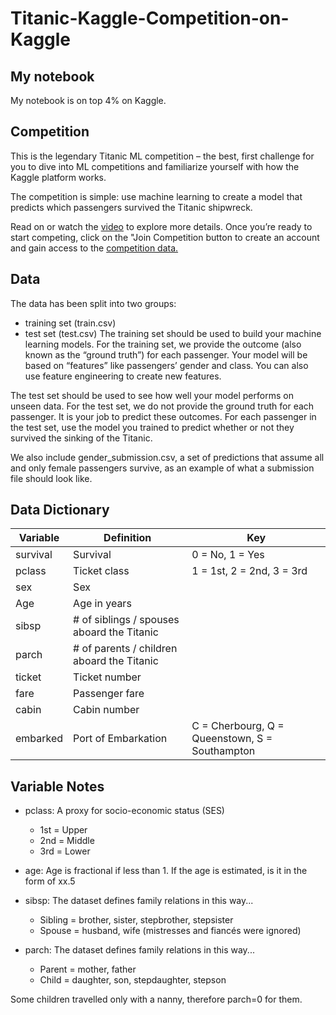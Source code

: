 # Titanic-Kaggle-Competition-on-Kaggle
## My notebook

My notebook is on top 4% on Kaggle.

## Competition
This is the legendary Titanic ML competition – the best, first challenge for you to dive into ML competitions and familiarize yourself with how the Kaggle platform works.

The competition is simple: use machine learning to create a model that predicts which passengers survived the Titanic shipwreck.

Read on or watch the [video](https://www.youtube.com/watch?v=8yZMXCaFshs) to explore more details. Once you’re ready to start competing, click on the "Join Competition button to create an account and gain access to the [competition data.](https://www.kaggle.com/c/titanic/data)

## Data
The data has been split into two groups:

* training set (train.csv)
* test set (test.csv)
The training set should be used to build your machine learning models. For the training set, we provide the outcome (also known as the “ground truth”) for each passenger. Your model will be based on “features” like passengers’ gender and class. You can also use feature engineering to create new features.

The test set should be used to see how well your model performs on unseen data. For the test set, we do not provide the ground truth for each passenger. It is your job to predict these outcomes. For each passenger in the test set, use the model you trained to predict whether or not they survived the sinking of the Titanic.

We also include gender_submission.csv, a set of predictions that assume all and only female passengers survive, as an example of what a submission file should look like.

## Data Dictionary
Variable |	Definition |	Key
------------ | -------------|---------------
survival	| Survival |	0 = No, 1 = Yes
pclass	| Ticket class	| 1 = 1st, 2 = 2nd, 3 = 3rd
sex	| Sex	|
Age |	Age in years |	
sibsp	| # of siblings / spouses aboard the Titanic |	
parch	| # of parents / children aboard the Titanic	|
ticket	| Ticket number	|
fare	| Passenger fare |	
cabin	| Cabin number	|
embarked	| Port of Embarkation	| C = Cherbourg, Q = Queenstown, S = Southampton
## Variable Notes
* pclass: A proxy for socio-economic status (SES)
  * 1st = Upper
  * 2nd = Middle
  * 3rd = Lower

* age: Age is fractional if less than 1. If the age is estimated, is it in the form of xx.5

* sibsp: The dataset defines family relations in this way...
  * Sibling = brother, sister, stepbrother, stepsister
  * Spouse = husband, wife (mistresses and fiancés were ignored)

* parch: The dataset defines family relations in this way...
  * Parent = mother, father
  * Child = daughter, son, stepdaughter, stepson

Some children travelled only with a nanny, therefore parch=0 for them.
